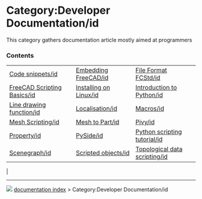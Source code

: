 # Category:Developer Documentation/id
This category gathers documentation article mostly aimed at programmers

### Contents

|     |     |     |
| --- | --- | --- |
| [Code snippets/id](Code_snippets/id.md) | [Embedding FreeCAD/id](Embedding_FreeCAD/id.md) | [File Format FCStd/id](File_Format_FCStd/id.md) |
| [FreeCAD Scripting Basics/id](FreeCAD_Scripting_Basics/id.md) | [Installing on Linux/id](Installing_on_Linux/id.md) | [Introduction to Python/id](Introduction_to_Python/id.md) |
| [Line drawing function/id](Line_drawing_function/id.md) | [Localisation/id](Localisation/id.md) | [Macros/id](Macros/id.md) |
| [Mesh Scripting/id](Mesh_Scripting/id.md) | [Mesh to Part/id](Mesh_to_Part/id.md) | [Pivy/id](Pivy/id.md) |
| [Property/id](Property/id.md) | [PySide/id](PySide/id.md) | [Python scripting tutorial/id](Python_scripting_tutorial/id.md) |
| [Scenegraph/id](Scenegraph/id.md) | [Scripted objects/id](Scripted_objects/id.md) | [Topological data scripting/id](Topological_data_scripting/id.md) |
|



---
![](images/Right_arrow.png) [documentation index](../README.md) > Category:Developer Documentation/id
